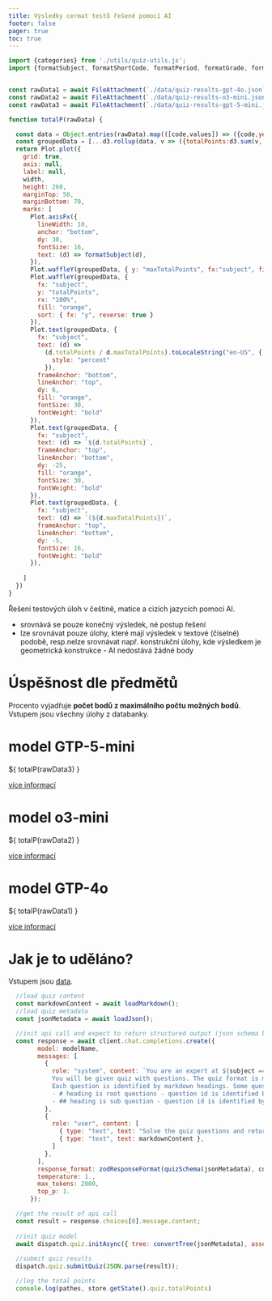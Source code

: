 ```yaml
---
title: Výsledky cermat testů řešené pomocí AI
footer: false
pager: true
toc: true
---
```


```js
import {categories} from './utils/quiz-utils.js';
import {formatSubject, formatShortCode, formatPeriod, formatGrade, formatVersionByCode, parseCode, formatCode } from './utils/quiz-string-utils.js';


const rawData1 = await FileAttachment(`./data/quiz-results-gpt-4o.json`).json();
const rawData2 = await FileAttachment(`./data/quiz-results-o3-mini.json`).json();
const rawData3 = await FileAttachment(`./data/quiz-results-gpt-5-mini.json`).json();

function totalP(rawData) {

  const data = Object.entries(rawData).map(([code,values]) => ({code,year: parseInt(code.substr(4,4),10),...values}));
  const groupedData = [...d3.rollup(data, v => ({totalPoints:d3.sum(v, d => d.totalPoints), maxTotalPoints: d3.sum(v, d => d.maxTotalPoints)}), d => d.subject)].map(([subject,value]) => ({...value, subject})).sort((f,s) => f.maxTotalPoints - s.maxTotalPoints);
  return Plot.plot({
    grid: true,
    axis: null,
    label: null,
    width,
    height: 260,
    marginTop: 50,
    marginBottom: 70,
    marks: [
      Plot.axisFx({
        lineWidth: 10,
        anchor: "bottom",
        dy: 30,
        fontSize: 16,
        text: (d) => formatSubject(d),
      }),
      Plot.waffleY(groupedData, { y: "maxTotalPoints", fx:"subject", fillOpacity: 0.4, rx: "100%" }),
      Plot.waffleY(groupedData, {
        fx: "subject",
        y: "totalPoints",
        rx: "100%",
        fill: "orange",
        sort: { fx: "y", reverse: true }
      }),
      Plot.text(groupedData, {
        fx: "subject",
        text: (d) =>
          (d.totalPoints / d.maxTotalPoints).toLocaleString("en-US", {
            style: "percent"
          }),
        frameAnchor: "bottom",
        lineAnchor: "top",
        dy: 6,
        fill: "orange",
        fontSize: 30,
        fontWeight: "bold"
      }),
      Plot.text(groupedData, {
        fx: "subject",
        text: (d) => `${d.totalPoints}`,
        frameAnchor: "top",
        lineAnchor: "bottom",
        dy: -25,
        fill: "orange",
        fontSize: 30,
        fontWeight: "bold"
      }),
      Plot.text(groupedData, {
        fx: "subject",
        text: (d) => `(${d.maxTotalPoints})`,
        frameAnchor: "top",
        lineAnchor: "bottom",
        dy: -5,
        fontSize: 16,
        fontWeight: "bold"
      }),
      
    ]
  })
}

```

Řešení testových úloh v češtině, matice a cizích jazycích pomocí AI.

 - srovnává se pouze konečný výsledek, né postup řešení
 - lze srovnávat pouze úlohy, které mají výsledek v textové (číselné) podobě, resp.nelze srovnávat např. konstrukční úlohy, kde výsledkem je geometrická konstrukce - AI nedostává žádné body


# Úspěšnost dle předmětů

Procento vyjadřuje **počet bodů z maximálního počtu možných bodů**. Vstupem jsou všechny úlohy z databanky.

# model GTP-5-mini

${
  totalP(rawData3)
}

[více informací](./ai-results-gpt-5-mini)

# model o3-mini

${
  totalP(rawData2)
}

[více informací](./ai-results-o3-mini)

# model GTP-4o

${
  totalP(rawData1)
}

[více informací](./ai-results-gpt-4o)



# Jak je to uděláno?

Vstupem jsou [data](./inputs).

```js run=false
  //load quiz content
  const markdownContent = await loadMarkdown();
  //load quiz metadata
  const jsonMetadata = await loadJson();

  //init api call and expect to return structured output (json schema based on json metadata)
  const response = await client.chat.completions.create({
        model: modelName,
        messages: [
          {
            role: "system", content: `You are an expert at ${subject === 'math' ? 'math' : subject === 'cz' ? 'czech language' : `${subject} language`}.
            You will be given quiz with questions. The quiz format is markdown text.
            Each question is identified by markdown headings. Some question can have sub questions.
            - # heading is root questions - question id is identified by format # {number}
            - ## heading is sub question - question id is identified by format ## {number}.{number}`
          },
          {
            role: "user", content: [
              { type: "text", text: "Solve the quiz questions and return the final answer for each question or sub question. Do not include steps to explain the result." },
              { type: "text", text: markdownContent },
            ]
          },
        ],
        response_format: zodResponseFormat(quizSchema(jsonMetadata), code),
        temperature: 1.,
        max_tokens: 2000,
        top_p: 1.
      });

  //get the result of api call
  const result = response.choices[0].message.content;
  
  //init quiz model
  await dispatch.quiz.initAsync({ tree: convertTree(jsonMetadata), assetPath: pathes });
  
  //submit quiz results
  dispatch.quiz.submitQuiz(JSON.parse(result));

  //log the total points
  console.log(pathes, store.getState().quiz.totalPoints)

```